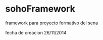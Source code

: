 sohoFramework
=============

framework para proyecto formativo del sena

fecha de creacion 26/11/2014

